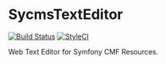 SycmsTextEditor
==================

[![Build Status](https://travis-ci.org/sycms/text-editor.svg?branch=master)](https://travis-ci.org/sycms/text-editor)
[![StyleCI](https://styleci.io/repos/<repo-id>/shield)](https://styleci.io/repos/<repo-id>)

Web Text Editor for Symfony CMF Resources.
